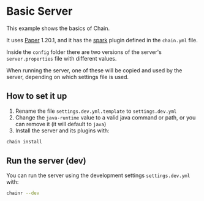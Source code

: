 # Basic Server

This example shows the basics of Chain.

It uses [Paper](https://github.com/PaperMC/Paper) 1.20.1, and it has the [spark](https://github.com/lucko/spark) plugin defined in the `chain.yml` file.

Inside the `config` folder there are two versions of the server's `server.properties` file with different values.

When running the server, one of these will be copied and used by the server, depending on which settings file is used.

## How to set it up

1. Rename the file `settings.dev.yml.template` to `settings.dev.yml`
2. Change the `java-runtime` value to a valid java command or path, or you can remove it (it will default to `java`)
3. Install the server and its plugins with:

```bash
chain install
```

## Run the server (dev)

You can run the server using the development settings `settings.dev.yml` with:

```bash
chainr --dev
```
